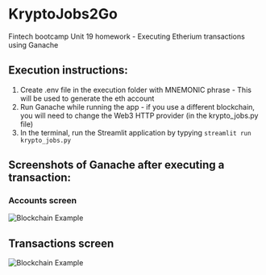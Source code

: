 # KryptoJobs2Go
Fintech bootcamp Unit 19 homework - Executing Etherium transactions using Ganache

## Execution instructions:
1. Create .env file in the execution folder with MNEMONIC phrase - This will be used to generate the eth account
2. Run Ganache while running the app - if you use a different blockchain, you will need to change the Web3 HTTP provider (in the krypto_jobs.py file)
3. In the terminal, run the Streamlit application by typying
 ```streamlit run krypto_jobs.py``` 

## Screenshots of Ganache after executing a transaction:

### Accounts screen
![Blockchain Example](Images/accounts.png)

## Transactions screen
![Blockchain Example](Images/transactions.png)
